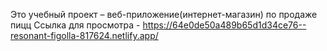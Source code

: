 Это учебный проект – веб-приложение(интернет-магазин) по продаже пицц
Ссылка для просмотра - https://64e0de50a489b65d1d34ce76--resonant-figolla-817624.netlify.app/
